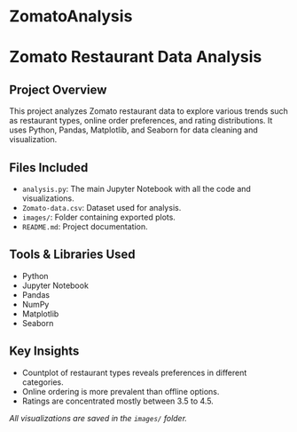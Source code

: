 # ZomatoAnalysis
# Zomato Restaurant Data Analysis

##  Project Overview
This project analyzes Zomato restaurant data to explore various trends such as restaurant types, online order preferences, and rating distributions. It uses Python, Pandas, Matplotlib, and Seaborn for data cleaning and visualization.

##  Files Included
- `analysis.py`: The main Jupyter Notebook with all the code and visualizations.
- `Zomato-data.csv`: Dataset used for analysis.
- `images/`: Folder containing exported plots.
- `README.md`: Project documentation.

##  Tools & Libraries Used
- Python
- Jupyter Notebook
- Pandas
- NumPy
- Matplotlib
- Seaborn

##  Key Insights
- Countplot of restaurant types reveals preferences in different categories.
- Online ordering is more prevalent than offline options.
- Ratings are concentrated mostly between 3.5 to 4.5.


_All visualizations are saved in the `images/` folder._


